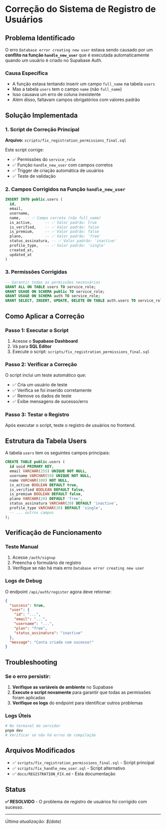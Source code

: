 # Correção do Sistema de Registro de Usuários

## Problema Identificado

O erro `Database error creating new user` estava sendo causado por um **conflito na função `handle_new_user`** que é executada automaticamente quando um usuário é criado no Supabase Auth.

### Causa Específica

- A função estava tentando inserir um campo `full_name` na tabela `users`
- Mas a tabela `users` tem o campo `name` (não `full_name`)
- Isso causava um erro de coluna inexistente
- Além disso, faltavam campos obrigatórios com valores padrão

## Solução Implementada

### 1. Script de Correção Principal
**Arquivo:** `scripts/fix_registration_permissions_final.sql`

Este script corrige:
- ✅ Permissões do `service_role`
- ✅ Função `handle_new_user` com campos corretos
- ✅ Trigger de criação automática de usuários
- ✅ Teste de validação

### 2. Campos Corrigidos na Função `handle_new_user`

```sql
INSERT INTO public.users (
  id, 
  email, 
  username, 
  name,  -- ✅ Campo correto (não full_name)
  is_active,      -- ✅ Valor padrão: true
  is_verified,    -- ✅ Valor padrão: false
  is_premium,     -- ✅ Valor padrão: false
  plano,          -- ✅ Valor padrão: 'free'
  status_assinatura, -- ✅ Valor padrão: 'inactive'
  profile_type,   -- ✅ Valor padrão: 'single'
  created_at, 
  updated_at
)
```

### 3. Permissões Corrigidas

```sql
-- Garantir todas as permissões necessárias
GRANT ALL ON TABLE users TO service_role;
GRANT USAGE ON SCHEMA public TO service_role;
GRANT USAGE ON SCHEMA auth TO service_role;
GRANT SELECT, INSERT, UPDATE, DELETE ON TABLE auth.users TO service_role;
```

## Como Aplicar a Correção

### Passo 1: Executar o Script
1. Acesse o **Supabase Dashboard**
2. Vá para **SQL Editor**
3. Execute o script: `scripts/fix_registration_permissions_final.sql`

### Passo 2: Verificar a Correção
O script inclui um teste automático que:
- ✅ Cria um usuário de teste
- ✅ Verifica se foi inserido corretamente
- ✅ Remove os dados de teste
- ✅ Exibe mensagens de sucesso/erro

### Passo 3: Testar o Registro
Após executar o script, teste o registro de usuários no frontend.

## Estrutura da Tabela Users

A tabela `users` tem os seguintes campos principais:

```sql
CREATE TABLE public.users (
  id uuid PRIMARY KEY,
  email VARCHAR(255) UNIQUE NOT NULL,
  username VARCHAR(50) UNIQUE NOT NULL,
  name VARCHAR(100) NOT NULL,
  is_active BOOLEAN DEFAULT true,
  is_verified BOOLEAN DEFAULT false,
  is_premium BOOLEAN DEFAULT false,
  plano VARCHAR(20) DEFAULT 'free',
  status_assinatura VARCHAR(20) DEFAULT 'inactive',
  profile_type VARCHAR(20) DEFAULT 'single',
  -- ... outros campos
);
```

## Verificação de Funcionamento

### Teste Manual
1. Acesse `/auth/signup`
2. Preencha o formulário de registro
3. Verifique se não há mais erro `Database error creating new user`

### Logs de Debug
O endpoint `/api/auth/register` agora deve retornar:
```json
{
  "success": true,
  "user": {
    "id": "...",
    "email": "...",
    "username": "...",
    "plan": "free",
    "status_assinatura": "inactive"
  },
  "message": "Conta criada com sucesso!"
}
```

## Troubleshooting

### Se o erro persistir:
1. **Verifique as variáveis de ambiente** no Supabase
2. **Execute o script novamente** para garantir que todas as permissões foram aplicadas
3. **Verifique os logs** do endpoint para identificar outros problemas

### Logs Úteis
```bash
# No terminal do servidor
pnpm dev
# Verificar se não há erros de compilação
```

## Arquivos Modificados

- ✅ `scripts/fix_registration_permissions_final.sql` - Script principal
- ✅ `scripts/fix_handle_new_user.sql` - Script alternativo
- ✅ `docs/REGISTRATION_FIX.md` - Esta documentação

## Status

**✅ RESOLVIDO** - O problema de registro de usuários foi corrigido com sucesso.

---

*Última atualização: $(date)* 